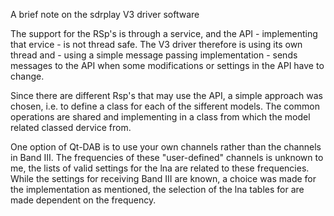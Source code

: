 
A brief note on the sdrplay V3 driver software

The support for the RSp's is through a service, and the API - implementing
that ervice - is not thread safe.
The V3 driver therefore is using its own thread and - using a simple
message passing implementation - sends messages to the API when some
modifications or settings in the API have to change.

Since there are different Rsp's that may use the API, a simple approach
was chosen, i.e. to define a class for each of the sifferent models.
The common operations are shared and implementing in a class from which the
model related classed dervice from.

One option of Qt-DAB is to use your own channels rather than the channels
in Band III.
The frequencies of these "user-defined" channels is unknown to me, the
lists of valid settings for the lna are related to these frequencies.
While the settings for receiving Band III are known, a choice was
made for the implementation as mentioned, the selection of the lna tables
for are made dependent on the frequency.


